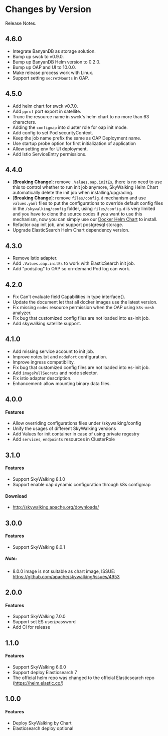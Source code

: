 Changes by Version
==================
Release Notes.

4.6.0
------------------

- Integrate BanyanDB as storage solution.
- Bump up swck to v0.9.0.
- Bump up BanyanDB Helm version to 0.2.0.
- Bump up OAP and UI to 10.0.0.
- Make release process work with Linux.
- Support setting `secretMounts` in OAP.

4.5.0
------------------

- Add helm chart for swck v0.7.0.
- Add `pprof` port export in satellite.
- Trunc the resource name in swck's helm chart to no more than 63 characters.
- Adding the `configmap` into cluster role for oap init mode.
- Add config to set Pod securityContext.
- Keep the job name prefix the same as OAP Deployment name.
- Use startup probe option for first initialization of application
- Allow setting env for UI deployment.
- Add Istio ServiceEntry permissions.

4.4.0
------------------

- [**Breaking Change**]: remove `.Values.oap.initEs`, there is no need to use this to control whether to run init job anymore,
  SkyWalking Helm Chart automatically delete the init job when installing/upgrading.
- [**Breaking Change**]: remove `files/config.d` mechanism and use `values.yaml` files to put the configurations to override
  default config files in the `/skywalking/config` folder, using `files/config.d` is very limited and you have to clone the source
  codes if you want to use this mechanism, now you can simply use our [Docker Helm Chart](https://hub.docker.com/repository/docker/apache/skywalking-helm) to install.
- Refactor oap init job, and support postgresql storage.
- Upgrade ElasticSearch Helm Chart dependency version.

4.3.0
------------------

- Remove Istio adapter.
- Add `.Values.oap.initEs` to work with ElasticSearch init job.
- Add "pods/log" to OAP so on-demand Pod log can work.

4.2.0
------------------

- Fix Can't evaluate field Capabilities in type interface{}.
- Update the document let that all docker images use the latest version.
- Fix missing `nodes` resource permission when the OAP using `k8s-mesh` analyzer.
- Fix bug that customized config files are not loaded into es-init job.
- Add skywalking satellite support.

4.1.0
------------------

- Add missing service account to init job.
- Improve notes.txt and `nodePort` configuration.
- Improve ingress compatibility.
- Fix bug that customized config files are not loaded into es-init job.
- Add `imagePullSecrets` and node selector.
- Fix istio adapter description.
- Enhancement: allow mounting binary data files.

4.0.0
------------------

#### Features
- Allow overriding configurations files under /skywalking/config
- Unify the usages of different SkyWalking versions
- Add Values for init container in case of using private regestry
- Add `services`, `endpoints` resources in ClusterRole

3.1.0
------------------

#### Features
- Support SkyWalking 8.1.0
- Support enable oap dynamic configuration through k8s configmap

#### Download
- http://skywalking.apache.org/downloads/

3.0.0
------------------

#### Features
- Support SkyWalking 8.0.1

##### Note:
- 8.0.0 image is not suitable as chart image, ISSUE: https://github.com/apache/skywalking/issues/4953

2.0.0
------------------

#### Features
- Support SkyWalking 7.0.0
- Support set ES user/password
- Add CI for release

1.1.0
------------------

#### Features
- Support SkyWalking 6.6.0
- Support deploy Elasticsearch 7
- The official helm repo was changed to the official Elasticsearch repo (https://helm.elastic.co/)

1.0.0
------------------

#### Features
- Deploy SkyWalking by Chart
- Elasticsearch deploy optional
